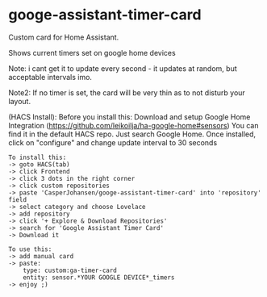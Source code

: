 # googe-assistant-timer-card

Custom card for Home Assistant.

Shows current timers set on google home devices

Note: i cant get it to update every second - it updates at random, but acceptable intervals imo.

Note2: If no timer is set, the card will be very thin as to not disturb your layout.

(HACS Install):
    Before you install this:
    Download and setup Google Home Integration (https://github.com/leikoilja/ha-google-home#sensors) 
    You can find it in the default HACS repo. Just search Google Home.
    Once installed, click on "configure" and change update interval to 30 seconds

    To install this:
    -> goto HACS(tab) 
    -> click Frontend 
    -> click 3 dots in the right corner 
    -> click custom repositories
    -> paste 'CasperJohansen/googe-assistant-timer-card' into 'repository' field
    -> select category and choose Lovelace
    -> add repository
    -> click '+ Explore & Download Repositories'
    -> search for 'Google Assistant Timer Card'
    -> Download it

    To use this:
    -> add manual card
    -> paste:
        type: custom:ga-timer-card
        entity: sensor.*YOUR GOOGLE DEVICE*_timers
    -> enjoy ;)